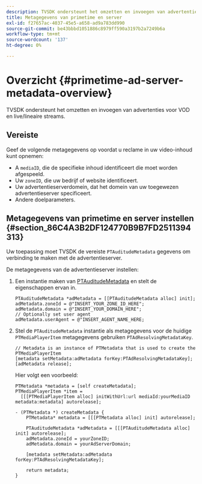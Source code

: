 ```yaml
---
description: TVSDK ondersteunt het omzetten en invoegen van advertenties voor VOD en live/lineaire streams.
title: Metagegevens van primetime en server
exl-id: f27657ac-4037-45e5-a658-ad9a783dd990
source-git-commit: be43bbbd1051886c8979ff590a3197b2a7249b6a
workflow-type: tm+mt
source-wordcount: '137'
ht-degree: 0%

---
```


# Overzicht {#primetime-ad-server-metadata-overview}

TVSDK ondersteunt het omzetten en invoegen van advertenties voor VOD en live/lineaire streams.

## Vereiste

Geef de volgende metagegevens op voordat u reclame in uw video-inhoud kunt opnemen:

* A `mediaID`, die de specifieke inhoud identificeert die moet worden afgespeeld.
* Uw `zoneID`, die uw bedrijf of website identificeert.
* Uw advertentieserverdomein, dat het domein van uw toegewezen advertentieserver specificeert.
* Andere doelparameters.

## Metagegevens van primetime en server instellen {#section_86C4A3B2DF124770B9B7FD2511394313}

Uw toepassing moet TVSDK de vereiste `PTAuditudeMetadata` gegevens om verbinding te maken met de advertentieserver.

De metagegevens van de advertentieserver instellen:

1. Een instantie maken van [PTAuditudeMetadata](https://help.adobe.com/en_US/primetime/api/psdk/appledoc/Classes/PTAuditudeMetadata.html) en stelt de eigenschappen ervan in.

   ```
   PTAuditudeMetadata *adMetadata = [[PTAuditudeMetadata alloc] init];  
   adMetadata.zoneId = @"INSERT_YOUR_ZONE_ID_HERE"; 
   adMetadata.domain = @"INSERT_YOUR_DOMAIN_HERE"; 
   // Optionally set user agent 
   adMetadata.userAgent = @"INSERT_AGENT_NAME_HERE; 
   ```

1. Stel de `PTAuditudeMetadata` instantie als metagegevens voor de huidige `PTMediaPlayerItem` metagegevens gebruiken `PTAdResolvingMetadataKey`.

   ```
   // Metadata is an instance of PTMetadata that is used to create the PTMediaPlayerItem 
   [metadata setMetadata:adMetadata forKey:PTAdResolvingMetadataKey];  
   [adMetadata release];
   ```

   Hier volgt een voorbeeld:

   ```
   PTMetadata *metadata = [self createMetadata]; 
   PTMediaPlayerItem *item =  
     [[[PTMediaPlayerItem alloc] initWithUrl:url mediaId:yourMediaID metadata:metadata] autorelease]; 
   
   - (PTMetadata *) createMetadata { 
       PTMetadata* metadata = [[[PTMetadata alloc] init] autorelease]; 
   
       PTAuditudeMetadata *adMetadata = [[[PTAuditudeMetadata alloc] init] autorelease];  
       adMetadata.zoneId = yourZoneID; 
       adMetadata.domain = yourAdServerDomain; 
   
       [metadata setMetadata:adMetadata forKey:PTAdResolvingMetadataKey]; 
   
       return metadata; 
   }
   ```
